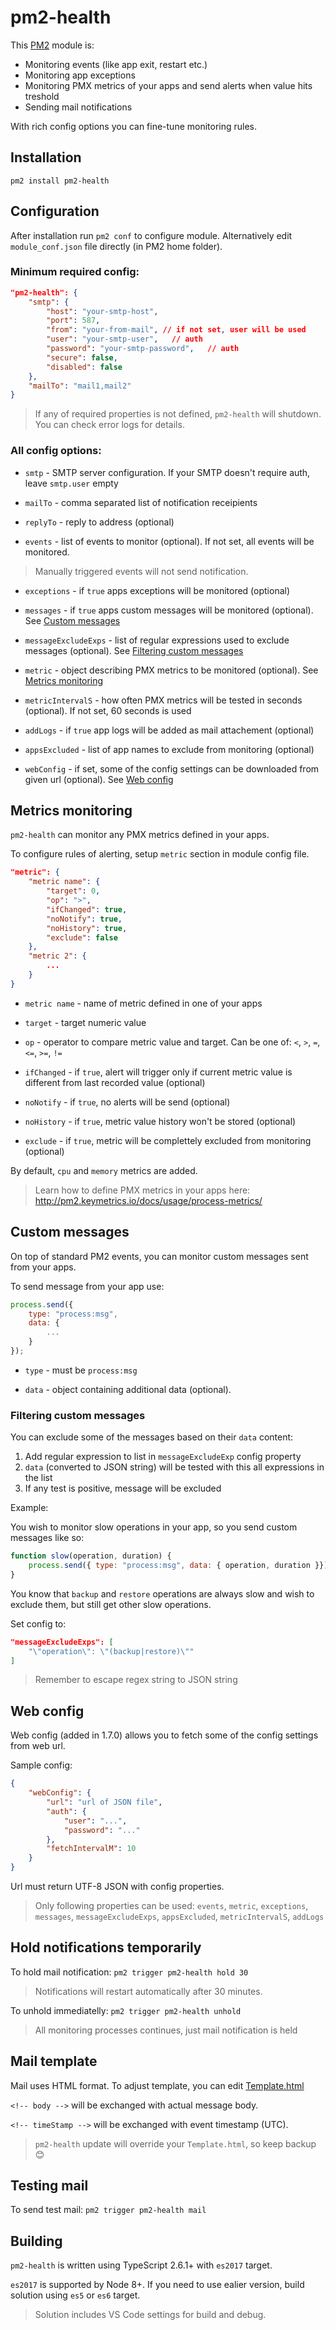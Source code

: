 # pm2-health
This [PM2](http://pm2.keymetrics.io/) module is:
* Monitoring events (like app exit, restart etc.)
* Monitoring app exceptions
* Monitoring PMX metrics of your apps and send alerts when value hits treshold
* Sending mail notifications

With rich config options you can fine-tune monitoring rules.

## Installation

`pm2 install pm2-health`

## Configuration

After installation run `pm2 conf` to configure module. Alternatively edit `module_conf.json` file directly (in PM2 home folder).

### Minimum required config:

```json
"pm2-health": {
    "smtp": {
        "host": "your-smtp-host",
        "port": 587,
        "from": "your-from-mail", // if not set, user will be used
        "user": "your-smtp-user",   // auth
        "password": "your-smtp-password",   // auth
        "secure": false,
        "disabled": false
    },
    "mailTo": "mail1,mail2"
}
```
> If any of required properties is not defined, `pm2-health` will shutdown. You can check error logs for details.

### All config options:

* `smtp` - SMTP server configuration. If your SMTP doesn't require auth, leave `smtp.user` empty

* `mailTo` - comma separated list of notification receipients

* `replyTo` - reply to address (optional)

* `events` - list of events to monitor (optional). If not set, all events will be monitored. 

> Manually triggered events will not send notification.

* `exceptions` - if `true` apps exceptions will be monitored (optional)

* `messages` - if `true` apps custom messages will be monitored (optional). See [Custom messages](#custom-messages)

* `messageExcludeExps` - list of regular expressions used to exclude messages (optional). See [Filtering custom messages](#filtering-custom-messages)

* `metric` - object describing PMX metrics to be monitored (optional). See [Metrics monitoring](#metrics-monitoring)

* `metricIntervalS` - how often PMX metrics will be tested in seconds (optional). If not set, 60 seconds is used

* `addLogs` - if `true` app logs will be added as mail attachement (optional)

* `appsExcluded` - list of app names to exclude from monitoring (optional)

* `webConfig` - if set, some of the config settings can be downloaded from given url (optional). See [Web config](#web-config)

## Metrics monitoring

`pm2-health` can monitor any PMX metrics defined in your apps.

To configure rules of alerting, setup `metric` section in module config file.

```json
"metric": {
    "metric name": {
        "target": 0,
        "op": ">",
        "ifChanged": true,
        "noNotify": true,
        "noHistory": true,
        "exclude": false
    },
    "metric 2": {
        ...
    }    
}
```
* `metric name` - name of metric defined in one of your apps

* `target` - target numeric value

* `op` - operator to compare metric value and target. Can be one of: `<`, `>`, `=`, `<=`, `>=`, `!=`

* `ifChanged` - if `true`, alert will trigger only if current metric value is different from last recorded value (optional)

* `noNotify` - if `true`, no alerts will be send (optional)

* `noHistory` - if `true`, metric value history won't be stored (optional)

* `exclude` - if `true`, metric will be complettely excluded from monitoring (optional)

By default, `cpu` and `memory` metrics are added.

> Learn how to define PMX metrics in your apps here: http://pm2.keymetrics.io/docs/usage/process-metrics/

## Custom messages

On top of standard PM2 events, you can monitor custom messages sent from your apps.

To send message from your app use:
```javascript
process.send({
    type: "process:msg",    
    data: {    
        ...
    }
});
```

* `type` - must be `process:msg`

* `data` - object containing additional data (optional).

### Filtering custom messages
You can exclude some of the messages based on their `data` content:

1. Add regular expression to list in `messageExcludeExp` config property
1. `data` (converted to JSON string) will be tested with this all expressions in the list
1. If any test is positive, message will be excluded

Example:

You wish to monitor slow operations in your app, so you send custom messages like so:
```javascript
function slow(operation, duration) {
    process.send({ type: "process:msg", data: { operation, duration }});
}
```
You know that `backup` and `restore` operations are always slow and wish to exclude them, but still get other slow operations.

Set config to:
```json
"messageExcludeExps": [
    "\"operation\": \"(backup|restore)\""
]
```
> Remember to escape regex string to JSON string

## Web config

Web config (added in 1.7.0) allows you to fetch some of the config settings from web url.

Sample config:

```json
{
    "webConfig": {
        "url": "url of JSON file",
        "auth": {
            "user": "...",
            "password": "..."
        },
        "fetchIntervalM": 10
    }
}
```

Url must return UTF-8 JSON with config properties.

> Only following properties can be used: `events`, `metric`, `exceptions`, `messages`, `messageExcludeExps`, `appsExcluded`, `metricIntervalS`, `addLogs`

## Hold notifications temporarily

To hold mail notification: `pm2 trigger pm2-health hold 30`

> Notifications will restart automatically after 30 minutes.

To unhold immediatelly: `pm2 trigger pm2-health unhold`

> All monitoring processes continues, just mail notification is held

## Mail template

Mail uses HTML format. To adjust template, you can edit [Template.html](./Template.html)

`<!-- body -->` will be exchanged with actual message body.

`<!-- timeStamp -->` will be exchanged with event timestamp (UTC).

> `pm2-health` update will override your `Template.html`, so keep backup :blush:

## Testing mail

To send test mail: `pm2 trigger pm2-health mail`

## Building

`pm2-health` is written using TypeScript 2.6.1+ with `es2017` target. 

`es2017` is supported by Node 8+. If you need to use ealier version, build solution using `es5` or `es6` target.

> Solution includes VS Code settings for build and debug.